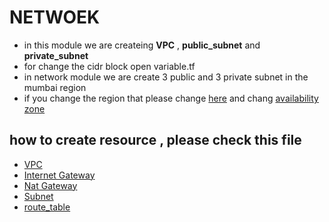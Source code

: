 # NETWOEK
- in this module we are createing  **VPC** , **public_subnet** and **private_subnet**
- for change the cidr block open variable.tf
- in network module we are create 3 public and 3 private subnet in the mumbai region
- if you change the region that please change [here](https://github.com/sparth510/terraform_vpc_ec2_webserver/blob/d44449f5ebd90f282a8d6c701ab92e811797935a/provider.tf#L2) and chang [availability zone](https://github.com/sparth510/terraform_vpc_ec2_webserver/blob/d44449f5ebd90f282a8d6c701ab92e811797935a/network/variable.tf#L10) 
## how to create resource , please check this file
- [VPC](https://github.com/sparth510/terraform_vpc_ec2_webserver/blob/main/network/vpc.tf)
- [Internet Gateway](https://github.com/sparth510/terraform_vpc_ec2_webserver/blob/main/network/ig.tf)
- [Nat Gateway](https://github.com/sparth510/terraform_vpc_ec2_webserver/blob/main/network/netig.tf)
- [Subnet](https://github.com/sparth510/terraform_vpc_ec2_webserver/blob/main/network/subnet.tf)
- [route_table](https://github.com/sparth510/terraform_vpc_ec2_webserver/blob/main/network/routetable.tf)